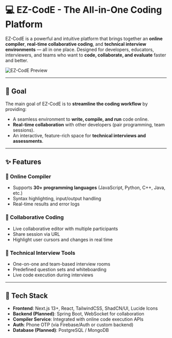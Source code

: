 # 💻 EZ-CodE - The All-in-One Coding Platform

EZ-CodE is a powerful and intuitive platform that brings together an **online compiler**, **real-time collaborative coding**, and **technical interview environments** — all in one place. Designed for developers, educators, interviewers, and teams who want to **code, collaborate, and evaluate** faster and better.

![EZ-CodE Preview](![image](https://github.com/user-attachments/assets/47affddf-c56b-42c9-88ae-2ef1e163b4fe))

---

## 🚀 Goal

The main goal of EZ-CodE is to **streamline the coding workflow** by providing:
- A seamless environment to **write, compile, and run** code online.
- **Real-time collaboration** with other developers (pair programming, team sessions).
- An interactive, feature-rich space for **technical interviews and assessments**.

---

## ✨ Features

### 🔧 Online Compiler
- Supports **30+ programming languages** (JavaScript, Python, C++, Java, etc.)
- Syntax highlighting, input/output handling
- Real-time results and error logs

### 🤝 Collaborative Coding
- Live collaborative editor with multiple participants
- Share session via URL
- Highlight user cursors and changes in real time

### 🎯 Technical Interview Tools
- One-on-one and team-based interview rooms
- Predefined question sets and whiteboarding
- Live code execution during interviews

---

## 🧱 Tech Stack

- **Frontend**: Next.js 13+, React, TailwindCSS, ShadCN/UI, Lucide Icons
- **Backend (Planned)**: Spring Boot, WebSocket for collaboration
- **Compiler Service**: Integrated with online code execution APIs
- **Auth**: Phone OTP (via Firebase/Auth or custom backend)
- **Database (Planned)**: PostgreSQL / MongoDB


